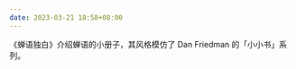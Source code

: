 ```yaml
---
date: 2023-03-21 18:58+08:00
---
```


《蝉语独白》介绍蝉语的小册子，其风格模仿了 Dan Friedman 的「小小书」系列。

<readonlylink href="https://books.readonly.link/cicada-monologues/book.json" />
